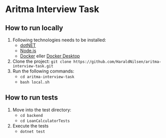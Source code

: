 # Aritma Interview Task

## How to run locally
1. Following technologies needs to be installed:
   - [dotNET](https://dotnet.microsoft.com/en-us/)
   - [Node.js](https://nodejs.org/en)
   - [Docker](https://www.docker.com/) eller [Docker Desktop](https://www.docker.com/products/docker-desktop/)
2. Clone the project: `git clone https://github.com/HaraldNilsen/aritma-interview-task.git`
3. Run the following commands:
   - `cd aritma-interview-task`
   - `bash local.sh`

## How to run tests
1. Move into the test directory:
   - `cd backend`
   - `cd LoanCalculatorTests`
2. Execute the tests
   - `dotnet test`
